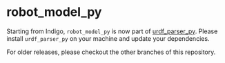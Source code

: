 robot_model_py
==============

Starting from Indigo, `robot_model_py` is now part of
[urdf_parser_py][]. Please install `urdf_parser_py` on your machine and update
your dependencies.

For older releases, please checkout the other branches of this
repository.

[urdf_parser_py]: https://github.com/ros/urdf_parser_py
